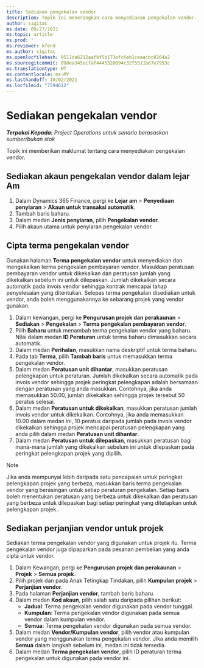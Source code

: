 ```yaml
---
title: Sediakan pengekalan vendor
description: Topik ini menerangkan cara menyediakan pengekalan vendor.
author: sigitac
ms.date: 09/27/2021
ms.topic: article
ms.prod: ''
ms.reviewer: kfend
ms.author: sigitac
ms.openlocfilehash: 9511da6212aafbf5b173efc6eb1ceaacbc8264a2
ms.sourcegitcommit: 098ea345ecfaf4445520094c32f5511b67e7953c
ms.translationtype: HT
ms.contentlocale: ms-MY
ms.lasthandoff: 10/02/2021
ms.locfileid: "7594612"
---
```

# <a name="set-up-vendor-retention"></a>Sediakan pengekalan vendor

_**Terpakai Kepada:** Project Operations untuk senario berasaskan sumber/bukan stok_

Topik ini memberikan maklumat tentang cara menyediakan pengekalan vendor.

## <a name="set-up-a-vendor-retention-account-in-general-ledger"></a>Sediakan akaun pengekalan vendor dalam lejar Am

1. Dalam Dynamics 365 Finance, pergi ke **Lejar am** > **Penyediaan penyiaran** > **Akaun untuk transaksi automatik**.
2. Tambah baris baharu.
3. Dalam medan **Jenis penyiaran**, pilih **Pengekalan vendor**.
4. Pilih akaun utama untuk penyiaran pengekalan vendor.

## <a name="create-vendor-retention-terms"></a>Cipta terma pengekalan vendor

Gunakan halaman **Terma pengekalan vendor** untuk menyediakan dan mengekalkan terma pengekalan pembayaran vendor. Masukkan peratusan pembayaran vendor untuk dikekalkan dan peratusan jumlah yang dikekalkan sebelum ini untuk dilepaskan. Jumlah dikekalkan secara automatik pada invois vendor sehingga kontrak mencapai tahap penyelesaian yang ditentukan. Selepas terma pengekalan disediakan untuk vendor, anda boleh menggunakannya ke sebarang projek yang vendor gunakan.

1. Dalam kewangan, pergi ke **Pengurusan projek dan perakaunan** > **Sediakan** > **Pengekalan** > **Terma pengekalan pembayaran vendor**.
2. Pilih **Baharu** untuk menambah terma pengekalan vendor yang baharu. Nilai dalam medan **ID Peraturan** untuk terma baharu dimasukkan secara automatik. 
3. Dalam medan **Perihalan**, masukkan nama deskriptif untuk terma baharu.
4. Pada tab  **Terma**, pilih  **Tambah baris**  untuk memasukkan terma pengekalan vendor.
5. Dalam medan  **Peratusan unit dihantar**, masukkan peratusan pelengkapan untuk peraturan. Jumlah dikekalkan secara automatik pada invois vendor sehingga projek peringkat pelengkapan adalah bersamaan dengan peratusan yang anda masukkan. Contohnya, jika anda memasukkan 50.00, jumlah dikekalkan sehingga projek tersebut 50 peratus selesai.
6. Dalam medan  **Peratusan untuk dikekalkan**, masukkan peratusan jumlah invois vendor untuk dikekalkan. Contohnya, jika anda memasukkan 10.00 dalam medan ini, 10 peratus daripada jumlah pada invois vendor dikekalkan sehingga projek mencapai peratusan pelengkapan yang anda pilih dalam medan  **Peratusan unit dihantar**.
7. Dalam medan  **Peratusan untuk dilepaskan**, masukkan peratusan bagi mana-mana jumlah yang dikekalkan sebelum ini untuk dilepaskan pada peringkat pelengkapan projek yang dipilih.

> [!NOTE]
> Jika anda mempunyai lebih daripada satu pencapaian untuk peringkat pelengkapan projek yang berbeza, masukkan baris terma pengekalan vendor yang berasingan untuk setiap peraturan pengekalan. Setiap baris boleh menentukan peratusan yang berbeza untuk dikekalkan dan peratusan yang berbeza untuk dilepaskan bagi setiap peringkat yang ditetapkan untuk pelengkapan projek..

## <a name="set-up-a-vendor-agreement-for-the-project"></a>Sediakan perjanjian vendor untuk projek

Sediakan terma pengekalan vendor yang digunakan untuk projek itu. Terma pengekalan vendor juga dipaparkan pada pesanan pembelian yang anda cipta untuk vendor.

1. Dalam Kewangan, pergi ke **Pengurusan projek dan perakaunan** > **Projek** > **Semua projek**. 
2. Pilih projek dan pada Anak Tetingkap Tindakan, pilih **Kumpulan projek** > **Perjanjian vendor**.
3. Pada halaman **Perjanjian vendor**, tambah baris baharu.
4. Dalam medan **Kod akaun**, pilih salah satu daripada pilihan berikut:
   - **Jadual**: Terma pengekalan vendor digunakan pada vendor tunggal.
   - **Kumpulan**: Terma pengekalan vendor digunakan pada semua vendor dalam kumpulan vendor.
   - **Semua**: Terma pengekalan vendor digunakan pada semua vendor.
5. Dalam medan **Vendor/Kumpulan vendor**, pilih vendor atau kumpulan vendor yang menggunakan terma pengekalan vendor. Jika anda memilih **Semua** dalam langkah sebelum ini, medan ini tidak tersedia.
6. Dalam medan **Terma pengekalan vendor**, pilih ID peraturan terma pengekalan untuk digunakan pada vendor ini.


